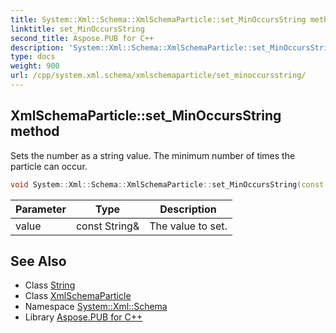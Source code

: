 ```yaml
---
title: System::Xml::Schema::XmlSchemaParticle::set_MinOccursString method
linktitle: set_MinOccursString
second_title: Aspose.PUB for C++
description: 'System::Xml::Schema::XmlSchemaParticle::set_MinOccursString method. Sets the number as a string value. The minimum number of times the particle can occur in C++.'
type: docs
weight: 900
url: /cpp/system.xml.schema/xmlschemaparticle/set_minoccursstring/
---
```

## XmlSchemaParticle::set_MinOccursString method


Sets the number as a string value. The minimum number of times the particle can occur.

```cpp
void System::Xml::Schema::XmlSchemaParticle::set_MinOccursString(const String &value)
```


| Parameter | Type | Description |
| --- | --- | --- |
| value | const String\& | The value to set. |

## See Also

* Class [String](../../../system/string/)
* Class [XmlSchemaParticle](../)
* Namespace [System::Xml::Schema](../../)
* Library [Aspose.PUB for C++](../../../)
